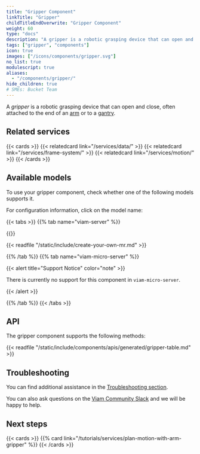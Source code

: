 ```yaml
---
title: "Gripper Component"
linkTitle: "Gripper"
childTitleEndOverwrite: "Gripper Component"
weight: 60
type: "docs"
description: "A gripper is a robotic grasping device that can open and close."
tags: ["gripper", "components"]
icon: true
images: ["/icons/components/gripper.svg"]
no_list: true
modulescript: true
aliases:
  - "/components/gripper/"
hide_children: true
# SMEs: Bucket Team
---
```


A _gripper_ is a robotic grasping device that can open and close, often attached to the end of an [arm](../arm/) or to a [gantry](../gantry/).

## Related services

{{< cards >}}
{{< relatedcard link="/services/data/" >}}
{{< relatedcard link="/services/frame-system/" >}}
{{< relatedcard link="/services/motion/" >}}
{{< /cards >}}

## Available models

To use your gripper component, check whether one of the following models supports it.

For configuration information, click on the model name:

{{< tabs >}}
{{% tab name="viam-server" %}}

{{<resources api="rdk:component:gripper" type="gripper" no-intro="true">}}

{{< readfile "/static/include/create-your-own-mr.md" >}}

{{% /tab %}}
{{% tab name="viam-micro-server" %}}

{{< alert title="Support Notice" color="note" >}}

There is currently no support for this component in `viam-micro-server`.

{{< /alert >}}

{{% /tab %}}
{{< /tabs >}}

## API

The gripper component supports the following methods:

{{< readfile "/static/include/components/apis/generated/gripper-table.md" >}}

## Troubleshooting

You can find additional assistance in the [Troubleshooting section](/appendix/troubleshooting/).

You can also ask questions on the [Viam Community Slack](https://join.slack.com/t/viamrobotics/shared_invite/zt-1f5xf1qk5-TECJc1MIY1MW0d6ZCg~Wnw) and we will be happy to help.

## Next steps

{{< cards >}}
{{% card link="/tutorials/services/plan-motion-with-arm-gripper" %}}
{{< /cards >}}
